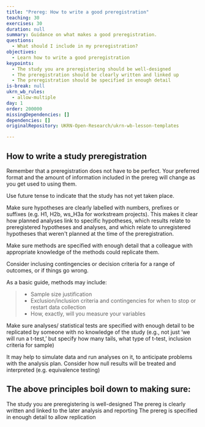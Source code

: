 ```yaml
---
title: "Prereg: How to write a good preregistration"
teaching: 30
exercises: 30
duration: null
summary: Guidance on what makes a good preregistration.
questions:
  - What should I include in my preregistration?
objectives:
  - Learn how to write a good preregistration
keypoints:
  - The study you are preregistering should be well-designed
  - The preregistration should be clearly written and linked up
  - The preregistration should be specified in enough detail
is-break: null
ukrn_wb_rules:
  - allow-multiple
day: 1
order: 200000
missingDependencies: []
dependencies: []
originalRepository: UKRN-Open-Research/ukrn-wb-lesson-templates

---
```

## How to write a study preregistration

Remember that a preregistration does not have to be perfect. Your preferred format and the amount of information included in the prereg will change as you get used to using them.
 
Use future tense to indicate that the study has not yet taken place. 

Make sure hypotheses are clearly labelled with numbers, prefixes or suffixes (e.g. H1, H2b, ws_H3a for workstream projects). This makes it clear how planned analyses link to specific hypotheses, which results relate to preregistered hypotheses and analyses, and which relate to unregistered hypotheses that weren't planned at the time of the preregistration.  

Make sure methods are specified with enough detail that a colleague with appropriate knowledge of the methods could replicate them. 

Consider inclusing contingencies or decision criteria for a range of outcomes, or if things go wrong. 


As a basic guide, methods may include:
>	- Sample size justification
>	- Exclusion/inclusion criteria and contingencies for when to stop or restart data collection
>	- How, exactly, will you measure your variables

Make sure analyses/ statistical tests are specified with enough detail to be replicated by someone with no knowledge of the study (e.g., not just ‘we will run a t-test,’ but specify how many tails, what type of t-test, inclusion criteria for sample)

It may help to simulate data and run analyses on it, to anticipate problems with the analysis plan.
Consider how null results will be treated and interpreted (e.g. equivalence testing)


## The above principles boil down to making sure:
The study you are preregistering is well-designed
The prereg is clearly written and linked to the later analysis and reporting
The prereg is specified in enough detail to allow replication

